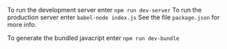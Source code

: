
To run the development server enter `npm run dev-server`
To run the production server enter `babel-node index.js`
See the file `package.json` for more info.

To generate the bundled javacript enter `npm run dev-bundle`